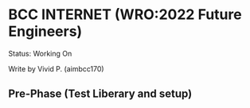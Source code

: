 # BCC INTERNET (WRO:2022 Future Engineers)
Status: Working On

Write by Vivid P. (aimbcc170)
## Pre-Phase (Test Liberary and setup)
